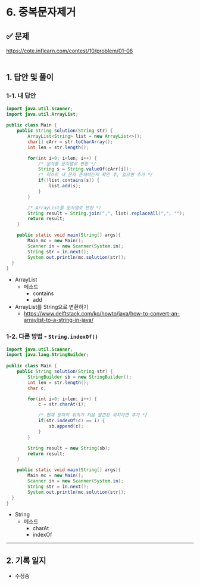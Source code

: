 # 6. 중복문자제거

## ✅ 문제
https://cote.inflearn.com/contest/10/problem/01-06
<br><br>

## 1. 답안 및 풀이
### 1-1. 내 답안
```java
import java.util.Scanner;
import java.util.ArrayList;
  
public class Main {
    public String solution(String str) {
        ArrayList<String> list = new ArrayList<>(); 
        char[] cArr = str.toCharArray();
        int len = str.length();

        for(int i=0; i<len; i++) {
            /* 문자를 문자열로 변환 */
            String s = String.valueOf(cArr[i]);
            /* 리스트 내 문자 존재하는지 확인 후, 없으면 추가 */
            if(!list.contains(s)) {
                list.add(s);
            }
        }

        /* ArrayList를 문자열로 변환 */
        String result = String.join(",", list).replaceAll(",", "");
        return result;
    }

    public static void main(String[] args){
        Main mc = new Main();
        Scanner in = new Scanner(System.in);
        String str = in.next();
        System.out.println(mc.solution(str));
  }
}
```
- ArrayList
  + 메소드
    - contains
    - add
- ArrayList를 String으로 변환하기
  + https://www.delftstack.com/ko/howto/java/how-to-convert-an-arraylist-to-a-string-in-java/


### 1-2. 다른 방법 - `String.indexOf()`
```java
import java.util.Scanner;
import java.lang.StringBuilder;
  
public class Main {
    public String solution(String str) {
        StringBuilder sb = new StringBuilder();
        int len = str.length();
        char c;

        for(int i=0; i<len; i++) {
            c = str.charAt(i);

            /* 현재 문자의 위치가 처음 발견된 위치라면 추가 */
            if(str.indexOf(c) == i) {
                sb.append(c);
            }
        }

        String result = new String(sb);
        return result;
    }

    public static void main(String[] args){
        Main mc = new Main();
        Scanner in = new Scanner(System.in);
        String str = in.next();
        System.out.println(mc.solution(str));
  }
}
```
- String
  + 메소드
    - charAt
    - indexOf

---

## 2. 기록 일지
- 수정중